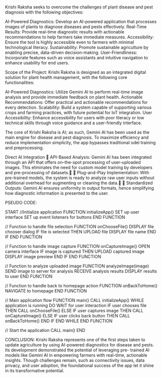Krishi Raksha seeks to overcome the challenges of plant disease and pest diagnosis with the following objectives:

AI-Powered Diagnostics: Develop an AI-powered application that processes images of plants to diagnose diseases and pests effectively.
Real-Time Results: Provide real-time diagnostic results with actionable recommendations to help farmers take immediate measures.
Accessibility: Ensure the tool is highly accessible even to farmers with minimal technological literacy.
Sustainability: Promote sustainable agriculture by enabling precise, data-driven decision-making.
User-Friendliness: Incorporate features such as voice assistants and intuitive navigation to enhance usability for end users.

Scope of the Project:
Krishi Raksha is designed as an integrated digital solution for plant health management, with the following core functionalities:

AI-Powered Diagnostics: Utilize Gemini AI to perform real-time image analysis and provide immediate feedback on plant health.
Actionable Recommendations: Offer practical and actionable recommendations for every detection.
Scalability: Build a system capable of supporting various crops and farming practices, with future potential for IoT integration.
User Accessibility: Enhance accessibility for users with poor literacy or low technical skills through voice guidance and a user-friendly interface. 


The core of Krishi Raksha is AI; as such, Gemini AI has been used as the main engine for disease and pest diagnosis. To maximize efficiency and reduce implementation simplicity, 
the app bypasses traditional odel training and preprocessing. 

Direct AI Integration 
 API-Based Analysis: Gemini AI has been integrated through an API that offers on-the-spot 
processing of user-uploaded images. This eliminates the need for custom model training by 
developers and pre-processing of datasets.
  Plug-and-Play Implementation: With pre-trained models, the system is ready to analyze raw user 
inputs without additional overhead for augmenting or cleaning the data.
  Standardized Outputs: Gemini AI ensures uniformity in output formats, hence simplifying how 
diagnostic information is presented to the user. 

 
PSEUDO CODE:
 
START 
//Initialize application 
FUNCTION initializeApp() 
    SET up user interface 
    SET up event listeners for buttons 
END FUNCTION 
 
// Function to handle file selection 
FUNCTION onChooseFile() 
    DISPLAY file chooser dialog 
    IF file is selected THEN 
        UPLOAD file 
        DISPLAY file name 
    END IF 
END FUNCTION 
 
// Function to handle image capture 
FUNCTION onCaptureImage() 
    OPEN camera interface 
    IF image is captured THEN 
        UPLOAD captured image 
        DISPLAY image preview 
    END IF 
END FUNCTION 
  
// Function to analyze uploaded image 
FUNCTION analyzeImage(image) 
    SEND image to server for analysis 
    RECEIVE analysis results 
    DISPLAY results to user 
END FUNCTION 
 
// Function to handle back to homepage action 
FUNCTION onBackToHome() 
    NAVIGATE to homepage 
END FUNCTION 
 
// Main application flow 
FUNCTION main() 
    CALL initializeApp() 
    WHILE application is running DO 
        WAIT for user interaction 
        IF user chooses file THEN 
            CALL onChooseFile() 
        ELSE IF user captures image THEN 
            CALL onCaptureImage() 
        ELSE IF user clicks back button THEN 
            CALL onBackToHome() 
        END IF 
    END WHILE 
END FUNCTION 
 
// Start the application 
CALL main() 
END
 


CONCLUSION:
Krishi Raksha represents one of the first steps taken to update agriculture by using AI-powered 
diagnostics for disease and pests. Its development demonstrated the potential of leveraging pre- 
trained AI models like Gemini AI in empowering farmers with real-time, actionable insights. Though 
challenges remain, such as connectivity issues, data privacy, and user adoption, the foundational 
success of the app let it shine in its transformative potential.
